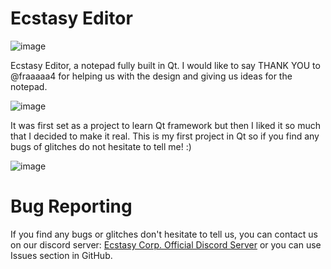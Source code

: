 # Ecstasy Editor

![image](https://user-images.githubusercontent.com/87282156/128174562-34116af9-6458-4f63-a50b-992e88aed684.png)


Ecstasy Editor, a notepad fully built in Qt. I would like to say THANK YOU to @fraaaaa4 for helping us with the design and giving us ideas for the notepad.

![image](https://user-images.githubusercontent.com/87282156/128180741-bac264a9-a72e-4e9e-87a2-ad5444d3f337.png)


It was first set as a project to learn Qt framework but then I liked it so much that I decided to make it real.
This is my first project in Qt so if you find any bugs of glitches do not hesitate to tell me! :)

![image](https://user-images.githubusercontent.com/87282156/128174615-25fcb658-2a5b-4c39-bd73-a309c58772af.png)

# Bug Reporting
If you find any bugs or glitches don't hesitate to tell us, you can contact us on our discord server: [Ecstasy Corp. Official Discord Server](https://discord.gg/R7ryCF988P) or you can use Issues section in GitHub.

